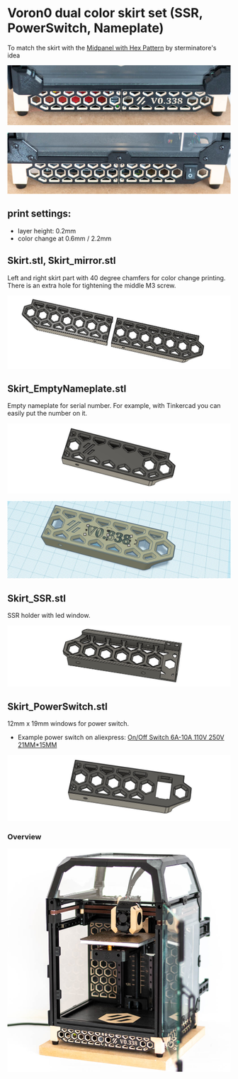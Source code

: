 # Voron0 dual color skirt set (SSR, PowerSwitch, Nameplate)

To match the skirt with the [Midpanel with Hex Pattern](../V0_MidPanel_HexPattern)  by sterminatore's idea

![img1](./IMG/img1.jpg)

![img2](./IMG/img2.jpg)

## print settings:

- layer height: 0.2mm
- color change at 0.6mm / 2.2mm

## Skirt.stl, Skirt_mirror.stl

Left and right skirt part with 40 degree chamfers for color change printing. There is an extra hole for tightening the middle M3 screw.

![img5](./IMG/img5.jpg)

## Skirt_EmptyNameplate.stl

Empty nameplate for serial number. For example, with Tinkercad you can easily put the number on it.

![img6](./IMG/img6.jpg)

![img9](./IMG/img9.jpg)

## Skirt_SSR.stl

SSR holder with led window.

![img7](./IMG/img7.jpg)

## Skirt_PowerSwitch.stl

12mm x 19mm windows for power switch. 
- Example power switch on aliexpress: [On/Off Switch 6A-10A 110V 250V 21MM*15MM](https://www.aliexpress.com/item/32802764284.html)


![img8](./IMG/img8.jpg)




### Overview


![img3](./IMG/img3.jpg)
